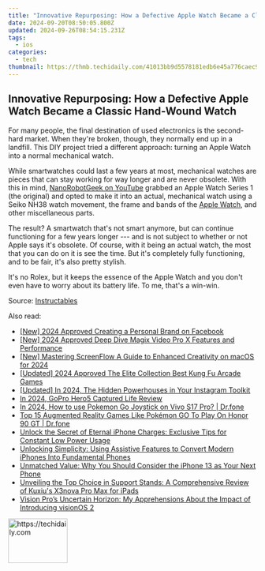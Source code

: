 ```yaml
---
title: "Innovative Repurposing: How a Defective Apple Watch Became a Classic Hand-Wound Watch"
date: 2024-09-20T08:50:05.800Z
updated: 2024-09-26T08:54:15.231Z
tags:
  - ios
categories:
  - tech
thumbnail: https://thmb.techidaily.com/41013bb9d5578181edb6e45a776caec9c659ae0e0a46b5b738c8bb20ba9b672f.jpg
---
```


## Innovative Repurposing: How a Defective Apple Watch Became a Classic Hand-Wound Watch

For many people, the final destination of used electronics is the second-hard market. When they're broken, though, they normally end up in a landfill. This DIY project tried a different approach: turning an Apple Watch into a normal mechanical watch.

 While smartwatches could last a few years at most, mechanical watches are pieces that can stay working for way longer and are never obsolete. With this in mind, [NanoRobotGeek on YouTube](https://www.anrdoezrs.net/links/3607085/type/dlg/sid/UUhtgUeUpU201506/https://www.youtube.com/@NanoRobotGeek) grabbed an Apple Watch Series 1 (the original) and opted to make it into an actual, mechanical watch using a Seiko NH38 watch movement, the frame and bands of the [Apple Watch](https://extra-hints.techidaily.com/updated-capture-with-clarity-advanced-tips-for-gopro-hero5-black/), and other miscellaneous parts.

 The result? A smartwatch that's not smart anymore, but can continue functioning for a few years longer --- and is not subject to whether or not Apple says it's obsolete. Of course, with it being an actual watch, the most that you can do on it is see the time. But it's completely fully functioning, and to be fair, it's also pretty stylish.

 It's no Rolex, but it keeps the essence of the Apple Watch and you don't even have to worry about its battery life. To me, that's a win-win.

 Source: [Instructables](https://www.instructables.com/Mechanical-Apple-Watch-From-Real-E-Waste-Apple-Wat/)

<ins class="adsbygoogle"
     style="display:block"
     data-ad-format="autorelaxed"
     data-ad-client="ca-pub-7571918770474297"
     data-ad-slot="1223367746"></ins>

<ins class="adsbygoogle"
     style="display:block"
     data-ad-client="ca-pub-7571918770474297"
     data-ad-slot="8358498916"
     data-ad-format="auto"
     data-full-width-responsive="true"></ins>

<span class="atpl-alsoreadstyle">Also read:</span>
<div><ul>
<li><a href="https://facebook-video-content.techidaily.com/new-2024-approved-creating-a-personal-brand-on-facebook/"><u>[New] 2024 Approved Creating a Personal Brand on Facebook</u></a></li>
<li><a href="https://article-posts.techidaily.com/new-2024-approved-deep-dive-magix-video-pro-x-features-and-performance/"><u>[New] 2024 Approved Deep Dive Magix Video Pro X Features and Performance</u></a></li>
<li><a href="https://screen-activity-recording.techidaily.com/new-mastering-screenflow-a-guide-to-enhanced-creativity-on-macos-for-2024/"><u>[New] Mastering ScreenFlow A Guide to Enhanced Creativity on macOS for 2024</u></a></li>
<li><a href="https://screen-recording.techidaily.com/updated-2024-approved-the-elite-collection-best-kung-fu-arcade-games/"><u>[Updated] 2024 Approved The Elite Collection Best Kung Fu Arcade Games</u></a></li>
<li><a href="https://instagram-clips.techidaily.com/updated-in-2024-the-hidden-powerhouses-in-your-instagram-toolkit/"><u>[Updated] In 2024, The Hidden Powerhouses in Your Instagram Toolkit</u></a></li>
<li><a href="https://some-knowledge.techidaily.com/in-2024-gopro-hero5-captured-life-review/"><u>In 2024, GoPro Hero5 Captured Life Review</u></a></li>
<li><a href="https://change-location.techidaily.com/in-2024-how-to-use-pokemon-go-joystick-on-vivo-s17-pro-drfone-by-drfone-virtual-android/"><u>In 2024, How to use Pokemon Go Joystick on Vivo S17 Pro? | Dr.fone</u></a></li>
<li><a href="https://pokemon-go-android.techidaily.com/top-15-augmented-reality-games-like-pokemon-go-to-play-on-honor-90-gt-drfone-by-drfone-virtual-android/"><u>Top 15 Augmented Reality Games Like Pokémon GO To Play On Honor 90 GT | Dr.fone</u></a></li>
<li><a href="https://os-tips.techidaily.com/unlock-the-secret-of-eternal-iphone-charges-exclusive-tips-for-constant-low-power-usage/"><u>Unlock the Secret of Eternal iPhone Charges: Exclusive Tips for Constant Low Power Usage</u></a></li>
<li><a href="https://os-tips.techidaily.com/unlocking-simplicity-using-assistive-features-to-convert-modern-iphones-into-fundamental-phones/"><u>Unlocking Simplicity: Using Assistive Features to Convert Modern iPhones Into Fundamental Phones</u></a></li>
<li><a href="https://os-tips.techidaily.com/unmatched-value-why-you-should-consider-the-iphone-13-as-your-next-phone/"><u>Unmatched Value: Why You Should Consider the iPhone 13 as Your Next Phone</u></a></li>
<li><a href="https://os-tips.techidaily.com/unveiling-the-top-choice-in-support-stands-a-comprehensive-review-of-kuxius-x3nova-pro-max-for-ipads/"><u>Unveiling the Top Choice in Support Stands: A Comprehensive Review of Kuxiu's X3nova Pro Max for iPads</u></a></li>
<li><a href="https://os-tips.techidaily.com/vision-pros-uncertain-horizon-my-apprehensions-about-the-impact-of-introducing-visionos-2/"><u>Vision Pro’s Uncertain Horizon: My Apprehensions About the Impact of Introducing visionOS 2</u></a></li>
</ul></div>

<!-- affiliate ads begin -->
<a href="https://aligracehair.sjv.io/c/5597632/2135348/19272" target="_top" id="2135348">
  <img src="//a.impactradius-go.com/display-ad/19272-2135348" border="0" alt="https://techidaily.com" width="120" height="90"/>
</a>
<img height="0" width="0" src="https://aligracehair.sjv.io/i/5597632/2135348/19272" style="position:absolute;visibility:hidden;" border="0" />
<!-- affiliate ads end -->

